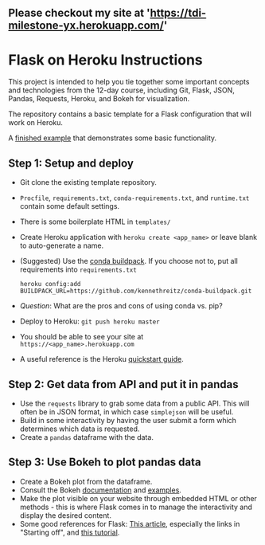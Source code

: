

## Please checkout my site at 'https://tdi-milestone-yx.herokuapp.com/'
 
  
# Flask on Heroku Instructions


This project is intended to help you tie together some important concepts and
technologies from the 12-day course, including Git, Flask, JSON, Pandas,
Requests, Heroku, and Bokeh for visualization.

The repository contains a basic template for a Flask configuration that will
work on Heroku.

A [finished example](https://lemurian.herokuapp.com) that demonstrates some basic functionality.

## Step 1: Setup and deploy
- Git clone the existing template repository.
- `Procfile`, `requirements.txt`, `conda-requirements.txt`, and `runtime.txt`
  contain some default settings.
- There is some boilerplate HTML in `templates/`
- Create Heroku application with `heroku create <app_name>` or leave blank to
  auto-generate a name.
- (Suggested) Use the [conda buildpack](https://github.com/kennethreitz/conda-buildpack).
  If you choose not to, put all requirements into `requirements.txt`

  `heroku config:add BUILDPACK_URL=https://github.com/kennethreitz/conda-buildpack.git`
- *Question*: What are the pros and cons of using conda vs. pip?
- Deploy to Heroku: `git push heroku master`
- You should be able to see your site at `https://<app_name>.herokuapp.com`
- A useful reference is the Heroku [quickstart guide](https://devcenter.heroku.com/articles/getting-started-with-python-o).

## Step 2: Get data from API and put it in pandas
- Use the `requests` library to grab some data from a public API. This will
  often be in JSON format, in which case `simplejson` will be useful.
- Build in some interactivity by having the user submit a form which determines which data is requested.
- Create a `pandas` dataframe with the data.

## Step 3: Use Bokeh to plot pandas data
- Create a Bokeh plot from the dataframe.
- Consult the Bokeh [documentation](http://bokeh.pydata.org/en/latest/docs/user_guide/embed.html)
  and [examples](https://github.com/bokeh/bokeh/tree/master/examples/embed).
- Make the plot visible on your website through embedded HTML or other methods - this is where Flask comes in to manage the interactivity and display the desired content.
- Some good references for Flask: [This article](https://realpython.com/blog/python/python-web-applications-with-flask-part-i/), especially the links in "Starting off", and [this tutorial](https://github.com/bev-a-tron/MyFlaskTutorial).

